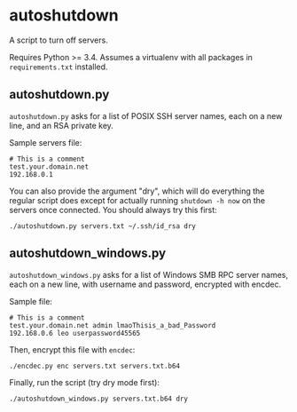 # autoshutdown
A script to turn off servers.

Requires Python >= 3.4. Assumes a virtualenv with all packages in `requirements.txt` installed.


## autoshutdown.py

`autoshutdown.py` asks for a list of POSIX SSH server names, each on a new line, and an RSA private key.

Sample servers file:

```
# This is a comment
test.your.domain.net
192.168.0.1
```

You can also provide the argument "dry", which will do everything the regular script does except for actually running `shutdown -h now` on the servers once connected. You should always try this first:

```
./autoshutdown.py servers.txt ~/.ssh/id_rsa dry
```

## autoshutdown_windows.py

`autoshutdown_windows.py` asks for a list of Windows SMB RPC server names, each on a new line, with username and password, encrypted with encdec.

Sample file:

```
# This is a comment
test.your.domain.net admin lmaoThisis_a_bad_Password
192.168.0.6 leo userpassword45565
```

Then, encrypt this file with `encdec`:

```
./encdec.py enc servers.txt servers.txt.b64
```

Finally, run the script (try dry mode first):

```
./autoshutdown_windows.py servers.txt.b64 dry
```

